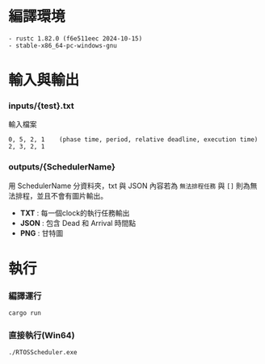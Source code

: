# 編譯環境
```
- rustc 1.82.0 (f6e511eec 2024-10-15)
- stable-x86_64-pc-windows-gnu
```
# 輸入與輸出
### inputs/{test}.txt
輸入檔案  
```
0, 5, 2, 1    (phase time, period, relative deadline, execution time)
2, 3, 2, 1
```

### outputs/{SchedulerName}
用 SchedulerName 分資料夾，txt 與 JSON 內容若為 `無法排程任務` 與 `[]` 則為無法排程，並且不會有圖片輸出。
- **TXT** : 每一個clock的執行任務輸出
- **JSON** : 包含 Dead 和 Arrival 時間點
- **PNG** : 甘特圖


# 執行
### 編譯運行
```sh
cargo run
```
### 直接執行(Win64)
```sh
./RTOSScheduler.exe
```







